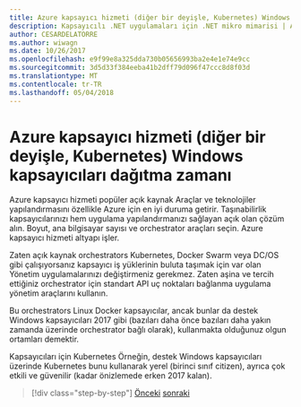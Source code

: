 ```yaml
---
title: Azure kapsayıcı hizmeti (diğer bir deyişle, Kubernetes) Windows kapsayıcıları dağıtma zamanı
description: Kapsayıcılı .NET uygulamaları için .NET mikro mimarisi | Azure kapsayıcı hizmeti (diğer bir deyişle, Kubernetes) Windows kapsayıcıları dağıtma zamanı
author: CESARDELATORRE
ms.author: wiwagn
ms.date: 10/26/2017
ms.openlocfilehash: e9f99e8a325dda730b05656993ba2e4e1e74e9cc
ms.sourcegitcommit: 3d5d33f384eeba41b2dff79d096f47ccc8d8f03d
ms.translationtype: MT
ms.contentlocale: tr-TR
ms.lasthandoff: 05/04/2018
---
```

# <a name="when-to-deploy-windows-containers-to-azure-container-service-that-is-kubernetes"></a>Azure kapsayıcı hizmeti (diğer bir deyişle, Kubernetes) Windows kapsayıcıları dağıtma zamanı

Azure kapsayıcı hizmeti popüler açık kaynak Araçlar ve teknolojiler yapılandırmasını özellikle Azure için en iyi duruma getirir. Taşınabilirlik kapsayıcılarınızı hem uygulama yapılandırmanızı sağlayan açık olan çözüm alın. Boyut, ana bilgisayar sayısı ve orchestrator araçları seçin. Azure kapsayıcı hizmeti altyapı işler.

Zaten açık kaynak orchestrators Kubernetes, Docker Swarm veya DC/OS gibi çalışıyorsanız kapsayıcı iş yüklerinin buluta taşımak için var olan Yönetim uygulamalarınızı değiştirmeniz gerekmez. Zaten aşina ve tercih ettiğiniz orchestrator için standart API uç noktaları bağlanma uygulama yönetim araçlarını kullanın.

Bu orchestrators Linux Docker kapsayıcılar, ancak bunlar da destek Windows kapsayıcıları 2017 gibi (bazıları daha önce bazıları daha yakın zamanda üzerinde orchestrator bağlı olarak), kullanmakta olduğunuz olgun ortamları demektir.

Kapsayıcıları için Kubernetes Örneğin, destek Windows kapsayıcıları üzerinde Kubernetes bunu kullanarak yerel (birinci sınıf citizen), ayrıca çok etkili ve güvenilir (kadar önizlemede erken 2017 kalan).

>[!div class="step-by-step"]
[Önceki](when-to-deploy-windows-containers-to-service-fabric.md)
[sonraki](build-resilient-services-ready-for-the-cloud-embrace-transient-failures-in-the-cloud.md)
